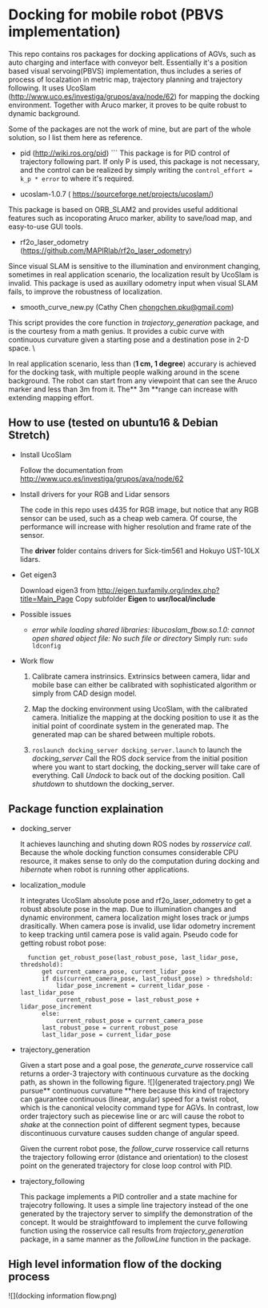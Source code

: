 # Docking for mobile robot (PBVS implementation)
This repo contains  ros packages for docking applications of AGVs, such as auto charging  and interface with conveyor belt. Essentially it's a position based visual servoing(PBVS) implementation, thus includes a series of process of localzation in metric map, trajectory planning and trajectory following. It uses UcoSlam (http://www.uco.es/investiga/grupos/ava/node/62) for mapping the docking environment. Together with Aruco marker, it proves to be quite robust to dynamic background. 

Some of the packages are not the work of mine, but are part of the whole solution, so I list them here as reference.

- pid (http://wiki.ros.org/pid) ```
This package is for PID control of trajectory following part. If only P is used, this package is not necessary, and the control can be realized by simply writing the `control_effort = k_p * error` to where it's required.

- ucoslam-1.0.7 ( https://sourceforge.net/projects/ucoslam/)

This package is based on ORB_SLAM2 and provides useful additional features such as incoporating Aruco marker, ability to save/load map, and easy-to-use GUI tools.

- rf2o_laser_odometry (https://github.com/MAPIRlab/rf2o_laser_odometry)

Since visual SLAM is sensitive to the illumination and environment changing, sometimes in real application scenario, the localization result by UcoSlam is invalid. This package is used as auxillary odometry input when visual SLAM fails, to improve the robustness of localization. 

- smooth_curve_new.py (Cathy Chen chongchen.pku@gmail.com)

This script provides the core function in *trajectory_generation* package, and is the courtesy from a math genius. It provides a cubic curve with continuous curvature given a starting pose and a destination pose in 2-D space. \\

In real application scenario, less than (**1 cm, 1 degree**) accurary is achieved for the docking task, with multiple people walking around in the scene background.  The robot can start from any viewpoint that can see the Aruco marker and less than 3m from it. The** 3m **range can increase with extending mapping effort.

##  How to use (tested on ubuntu16 & Debian Stretch)

-  Install UcoSlam

	Follow the documentation from http://www.uco.es/investiga/grupos/ava/node/62

-  Install drivers for your RGB and Lidar sensors

	The code in this repo uses d435 for RGB image, but notice that any RGB sensor can be used, such as a cheap web camera. Of course, the performance will increase with higher resolution and frame rate of the sensor. 

	The **driver** folder contains drivers for Sick-tim561 and Hokuyo UST-10LX lidars.

- Get eigen3

	Download eigen3 from http://eigen.tuxfamily.org/index.php?title=Main_Page
	Copy subfolder **Eigen** to **usr/local/include**

- Possible issues

	- *error while loading shared libraries: libucoslam_fbow.so.1.0: cannot open shared object file: No such file or directory*
	Simply run: `sudo ldconfig`

- Work flow

	1. Calibrate camera instrinsics. Extrinsics between camera, lidar and mobile base can either be calibrated with sophisticated algorithm or simply from CAD design model. 

	1. Map the docking environment using UcoSlam, with the calibrated camera. Initialize the mapping at the docking position to use it as the initial point of coordinate system in the generated map. The generated map can be shared between multiple robots.

	1. `roslaunch docking_server docking_server.launch` to launch the *docking_server*
	Call the ROS *dock* service from the initial position where you want to start docking, the docking_server will take care of everything. 
	Call *Undock* to back out of the docking position.
	Call *shutdown* to shutdown the docking_server.

## Package function explaination
- docking_server

	It achieves launching and shuting down ROS nodes by *rosservice call*. Because the whole docking function consumes considerable CPU resource, it makes sense to only do the computation during docking and *hibernate* when robot is running other applications.

- localization_module

	 It integrates UcoSlam absolute pose and rf2o_laser_odometry to get a robust absolute pose in the map. Due to illumination changes and dynamic environment, camera localization might loses track or jumps drasitically. When camera pose is invalid, use lidar odometry increment to keep tracking until camera pose is valid again. Pseudo code for getting robust robot pose:

	    function get_robust_pose(last_robust_pose, last_lidar_pose, thredshold):
    		get current_camera_pose, current_lidar_pose
    		if dis(current_camera_pose, last_robust_pose) > thredshold:
    			lidar_pose_increment = current_lidar_pose - last_lidar_pose
    			current_robust_pose = last_robust_pose + lidar_pose_increment
    		else:
    			current_robust_pose = current_camera_pose
    		last_robust_pose = current_robust_pose
    		last_lidar_pose = current_lidar_pose

- trajectory_generation

	Given a start pose and a goal pose, the *generate_curve* rosservice call returns a order-3 trajectory with continuous curvature as the docking path, as shown in the following figure. 
	![](generated trajectory.png)
	We pursue** continuous curvature **here because this kind of trajectory can gaurantee continuous (linear, angular) speed for a twist robot, which is the canonical velocity command type for AGVs. In contrast, low order trajectory such as piecewise line or arc will cause the robot to *shake* at the connection point of different segment types, because discontinuous curvature causes sudden change of angular speed. 
	
	Given the current robot pose, the *follow_curve* rosservice call returns the trajectory following error (distance and orientation) to the closest point on the generated trajectory for close loop control with PID. 
	
- trajectory_following

	This package implements a PID controller and a state machine for trajecotry following. It uses a simple line trajectory instead of the one generated by the trajectory server to simplify the demonstration of the concept. It would be straightfoward to implement the curve following function using the rosservice call results from *trajectory_generation* package, in a same manner as the *followLine* function in the package. 

## High level information flow of the docking process
![](docking information flow.png)